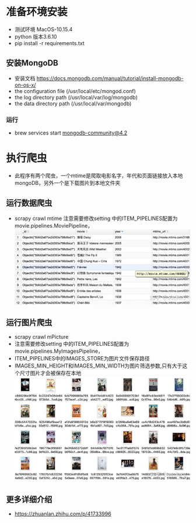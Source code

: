 # 准备环境安装
- 测试环境 MacOS-10.15.4 
- python 版本3.6.10
- pip install -r requirements.txt
## 安装MongoDB  
- 安装文档 https://docs.mongodb.com/manual/tutorial/install-mongodb-on-os-x/
- the configuration file (/usr/local/etc/mongod.conf)
- the log directory path (/usr/local/var/log/mongodb)
- the data directory path (/usr/local/var/mongodb)
### 运行
- brew services start mongodb-community@4.2

# 执行爬虫
- 此程序有两个爬虫，一个mtime是爬取电影名字，年代和页面链接放入本地mongoDB，另外一个是下载图片到本地文件夹

## 运行数据爬虫 
- scrapy crawl mtime 注意需要修改setting 中的ITEM_PIPELINES配置为movie.pipelines.MoviePipeline，
![mobie_data](https://raw.githubusercontent.com/Danielyan86/Movie-scrapy/mtime/readme_pic/mtime_data.jpg)

## 运行图片爬虫 
- scrapy crawl mPicture 
- 注意需要修改setting 中的ITEM_PIPELINES配置为 movie.pipelines.MyImagesPipeline，
- ITEM_PIPELINES中的IMAGES_STORE为图片文件保存路径
- IMAGES_MIN_HEIGHT和IMAGES_MIN_WIDTH为图片筛选参数,只有大于这个尺寸图片才会被保存在本地
![movie_pictures](https://raw.githubusercontent.com/Danielyan86/Movie-scrapy/mtime/readme_pic/mtime_picture.jpg)

## 更多详细介绍
- https://zhuanlan.zhihu.com/p/41733996
